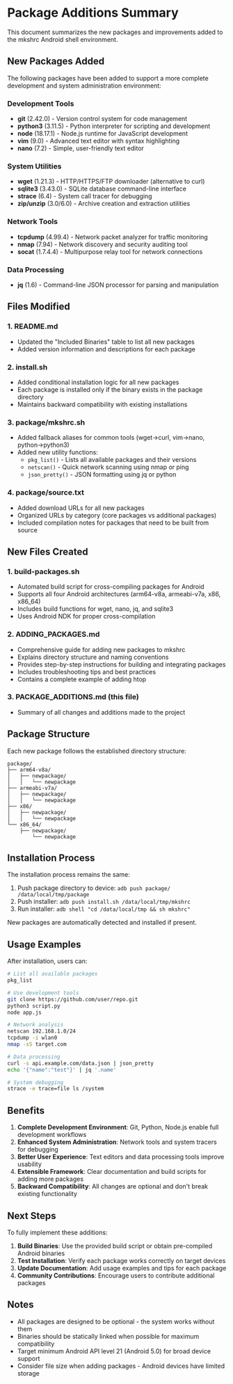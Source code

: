 # Package Additions Summary

This document summarizes the new packages and improvements added to the mkshrc Android shell environment.

## New Packages Added

The following packages have been added to support a more complete development and system administration environment:

### Development Tools
- **git** (2.42.0) - Version control system for code management
- **python3** (3.11.5) - Python interpreter for scripting and development
- **node** (18.17.1) - Node.js runtime for JavaScript development
- **vim** (9.0) - Advanced text editor with syntax highlighting
- **nano** (7.2) - Simple, user-friendly text editor

### System Utilities
- **wget** (1.21.3) - HTTP/HTTPS/FTP downloader (alternative to curl)
- **sqlite3** (3.43.0) - SQLite database command-line interface
- **strace** (6.4) - System call tracer for debugging
- **zip/unzip** (3.0/6.0) - Archive creation and extraction utilities

### Network Tools
- **tcpdump** (4.99.4) - Network packet analyzer for traffic monitoring
- **nmap** (7.94) - Network discovery and security auditing tool
- **socat** (1.7.4.4) - Multipurpose relay tool for network connections

### Data Processing
- **jq** (1.6) - Command-line JSON processor for parsing and manipulation

## Files Modified

### 1. README.md
- Updated the "Included Binaries" table to list all new packages
- Added version information and descriptions for each package

### 2. install.sh
- Added conditional installation logic for all new packages
- Each package is installed only if the binary exists in the package directory
- Maintains backward compatibility with existing installations

### 3. package/mkshrc.sh
- Added fallback aliases for common tools (wget→curl, vim→nano, python→python3)
- Added new utility functions:
  - `pkg_list()` - Lists all available packages and their versions
  - `netscan()` - Quick network scanning using nmap or ping
  - `json_pretty()` - JSON formatting using jq or python

### 4. package/source.txt
- Added download URLs for all new packages
- Organized URLs by category (core packages vs additional packages)
- Included compilation notes for packages that need to be built from source

## New Files Created

### 1. build-packages.sh
- Automated build script for cross-compiling packages for Android
- Supports all four Android architectures (arm64-v8a, armeabi-v7a, x86, x86_64)
- Includes build functions for wget, nano, jq, and sqlite3
- Uses Android NDK for proper cross-compilation

### 2. ADDING_PACKAGES.md
- Comprehensive guide for adding new packages to mkshrc
- Explains directory structure and naming conventions
- Provides step-by-step instructions for building and integrating packages
- Includes troubleshooting tips and best practices
- Contains a complete example of adding htop

### 3. PACKAGE_ADDITIONS.md (this file)
- Summary of all changes and additions made to the project

## Package Structure

Each new package follows the established directory structure:
```
package/
├── arm64-v8a/
│   ├── newpackage/
│   │   └── newpackage
├── armeabi-v7a/
│   ├── newpackage/
│   │   └── newpackage
├── x86/
│   ├── newpackage/
│   │   └── newpackage
└── x86_64/
    ├── newpackage/
        └── newpackage
```

## Installation Process

The installation process remains the same:
1. Push package directory to device: `adb push package/ /data/local/tmp/package`
2. Push installer: `adb push install.sh /data/local/tmp/mkshrc`
3. Run installer: `adb shell "cd /data/local/tmp && sh mkshrc"`

New packages are automatically detected and installed if present.

## Usage Examples

After installation, users can:

```bash
# List all available packages
pkg_list

# Use development tools
git clone https://github.com/user/repo.git
python3 script.py
node app.js

# Network analysis
netscan 192.168.1.0/24
tcpdump -i wlan0
nmap -sS target.com

# Data processing
curl -s api.example.com/data.json | json_pretty
echo '{"name":"test"}' | jq '.name'

# System debugging
strace -e trace=file ls /system
```

## Benefits

1. **Complete Development Environment**: Git, Python, Node.js enable full development workflows
2. **Enhanced System Administration**: Network tools and system tracers for debugging
3. **Better User Experience**: Text editors and data processing tools improve usability
4. **Extensible Framework**: Clear documentation and build scripts for adding more packages
5. **Backward Compatibility**: All changes are optional and don't break existing functionality

## Next Steps

To fully implement these additions:

1. **Build Binaries**: Use the provided build script or obtain pre-compiled Android binaries
2. **Test Installation**: Verify each package works correctly on target devices
3. **Update Documentation**: Add usage examples and tips for each package
4. **Community Contributions**: Encourage users to contribute additional packages

## Notes

- All packages are designed to be optional - the system works without them
- Binaries should be statically linked when possible for maximum compatibility
- Target minimum Android API level 21 (Android 5.0) for broad device support
- Consider file size when adding packages - Android devices have limited storage
